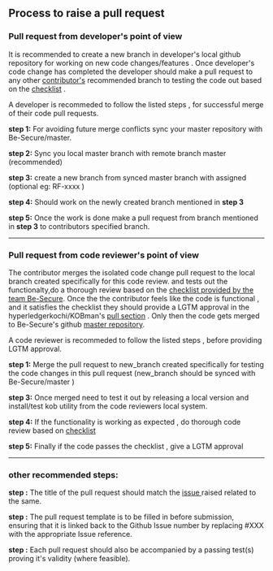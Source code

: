 
## Process to raise a pull request


### Pull request from developer's point of view

It is recommended to create a new branch in developer's local github repository for working on new code changes/features .
Once developer's code change has completed the developer should make a pull request to any other [contributor's](https://github.com/Be-secure/be-secure/network/members) 
recommended branch to testing the code out based on the [checklist](./checklist.md) . 

A developer is recommeded to follow the listed steps , for successful merge of their code pull requests. 

**step 1:** For avoiding future merge conflicts sync your master repository with Be-Secure/master. 

**step 2:** Sync you local master branch with remote branch master (recommended)

**step 3:** create a new branch from synced master branch with assigned (optional eg: RF-xxxx ) 

**step 4:** Should work on the newly created branch mentioned in **step 3** 

**step 5:** Once the work is done make a pull request from branch mentioned in **step 3** to contributors specified branch.




____________________________________

### Pull request from code reviewer's point of view

The contributor merges the isolated code change pull request to the local branch created specifically for this code review.
and tests out the functionalty,do a thorough review based on the [checklist provided by the team Be-Secure](./checklist.md). Once the the contributor feels like the code is functional , and it satisfies the checklist
they should provide a LGTM approval in the hyperledgerkochi/KOBman's [pull section](https://github.com/Be-Secure/Be-Secure/pulls) . Only then the code gets merged to Be-Secure's github [master repository](https://github.com/Be-Secure/Be-Secure).

A code reviewer is recommeded to follow the listed steps , before providing LGTM approval. 

**step 1:** Merge the pull request to new_branch created specifically for testing the code changes in this pull request (new_branch should be synced with Be-Secure/master ) 

**step 3:** Once merged need to test it out by releasing a local version and install/test kob utility from the code reviewers local system.

**step 4:** If the functionality is working as expected , do thorough code review based on [checklist ](./checklist.md)

**step 5:** Finally if the code passes the checklist , give a LGTM approval 

____________________________

### other recommended steps:
**step :** The title of the pull request should match the [issue ](https://github.com/Be-Secure/Be-Secure/issues) raised related to the same.

**step :** The pull request template is to be filled in before submission, ensuring that it is linked back to the Github Issue number by replacing #XXX with the appropriate Issue reference.

**step :** Each pull request should also be accompanied by a passing test(s) proving it's validity (where feasible).





